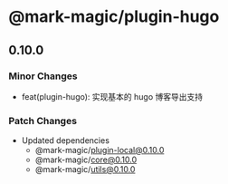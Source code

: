 # @mark-magic/plugin-hugo

## 0.10.0

### Minor Changes

- feat(plugin-hugo): 实现基本的 hugo 博客导出支持

### Patch Changes

- Updated dependencies
  - @mark-magic/plugin-local@0.10.0
  - @mark-magic/core@0.10.0
  - @mark-magic/utils@0.10.0
